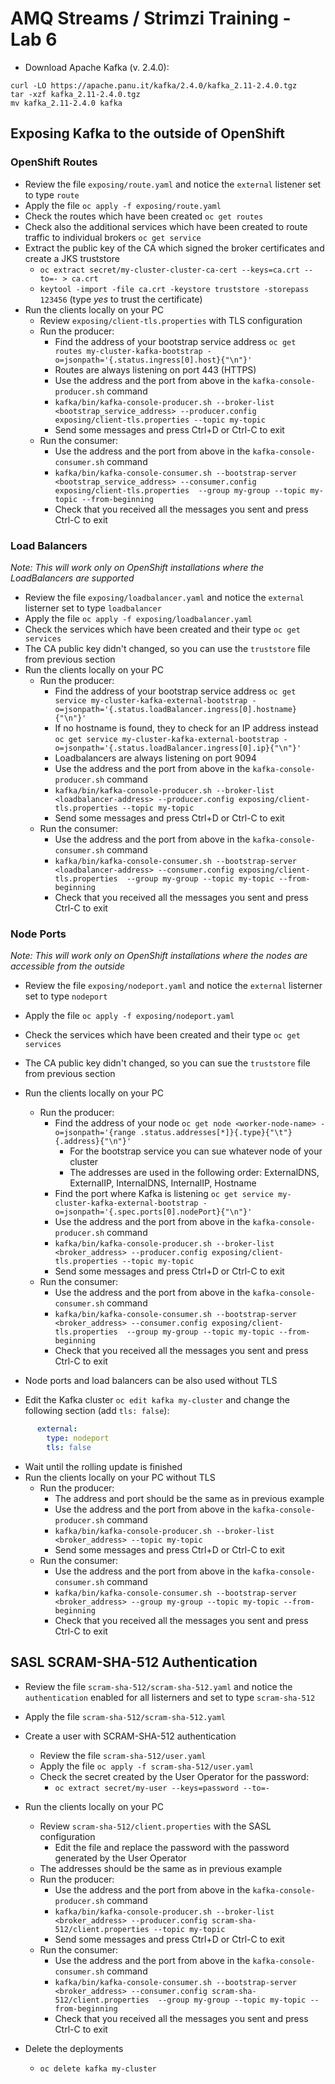 # AMQ Streams / Strimzi Training - Lab 6

* Download Apache Kafka (v. 2.4.0):
```
curl -LO https://apache.panu.it/kafka/2.4.0/kafka_2.11-2.4.0.tgz
tar -xzf kafka_2.11-2.4.0.tgz
mv kafka_2.11-2.4.0 kafka
```

## Exposing Kafka to the outside of OpenShift

### OpenShift Routes

* Review the file `exposing/route.yaml` and notice the `external` listener set to type `route`
* Apply the file `oc apply -f exposing/route.yaml`
* Check the routes which have been created `oc get routes`
* Check also the additional services which have been created to route traffic to individual brokers `oc get service`
* Extract the public key of the CA which signed the broker certificates and create a JKS truststore
  * `oc extract secret/my-cluster-cluster-ca-cert --keys=ca.crt --to=- > ca.crt`
  * `keytool -import -file ca.crt -keystore truststore -storepass 123456` (type _yes_ to trust the certificate)
* Run the clients locally on your PC
  * Review `exposing/client-tls.properties` with TLS configuration
  * Run the producer:  
    * Find the address of your bootstrap service address `oc get routes my-cluster-kafka-bootstrap -o=jsonpath='{.status.ingress[0].host}{"\n"}'`
    * Routes are always listening on port 443 (HTTPS)
    * Use the address and the port from above in the `kafka-console-producer.sh` command
    * `kafka/bin/kafka-console-producer.sh --broker-list <bootstrap_service_address> --producer.config exposing/client-tls.properties --topic my-topic`
    * Send some messages and press Ctrl+D or Ctrl-C to exit
  * Run the consumer:  
    * Use the address and the port from above in the `kafka-console-consumer.sh` command
    * `kafka/bin/kafka-console-consumer.sh --bootstrap-server <bootstrap_service_address> --consumer.config exposing/client-tls.properties  --group my-group --topic my-topic --from-beginning`
    * Check that you received all the messages you sent and press Ctrl-C to exit

### Load Balancers

_Note: This will work only on OpenShift installations where the LoadBalancers are supported_

* Review the file `exposing/loadbalancer.yaml` and notice the `external` listerner set to type `loadbalancer`
* Apply the file `oc apply -f exposing/loadbalancer.yaml`
* Check the services which have been created and their type `oc get services`
* The CA public key didn't changed, so you can use the `truststore` file from previous section
* Run the clients locally on your PC
  * Run the producer:  
    * Find the address of your bootstrap service address `oc get service my-cluster-kafka-external-bootstrap -o=jsonpath='{.status.loadBalancer.ingress[0].hostname}{"\n"}'`
    * If no hostname is found, they to check for an IP address instead `oc get service my-cluster-kafka-external-bootstrap -o=jsonpath='{.status.loadBalancer.ingress[0].ip}{"\n"}'`
    * Loadbalancers are always listening on port 9094
    * Use the address and the port from above in the `kafka-console-producer.sh` command
    * `kafka/bin/kafka-console-producer.sh --broker-list <loadbalancer-address> --producer.config exposing/client-tls.properties --topic my-topic`
    * Send some messages and press Ctrl+D or Ctrl-C to exit
  * Run the consumer:  
    * Use the address and the port from above in the `kafka-console-consumer.sh` command
    * `kafka/bin/kafka-console-consumer.sh --bootstrap-server <loadbalancer-address> --consumer.config exposing/client-tls.properties  --group my-group --topic my-topic --from-beginning`
    * Check that you received all the messages you sent and press Ctrl-C to exit

### Node Ports

_Note: This will work only on OpenShift installations where the nodes are accessible from the outside_

* Review the file `exposing/nodeport.yaml` and notice the `external` listerner set to type `nodeport`
* Apply the file `oc apply -f exposing/nodeport.yaml`
* Check the services which have been created and their type `oc get services`
* The CA public key didn't changed, so you can sue the `truststore` file from previous section
* Run the clients locally on your PC
  * Run the producer:  
    * Find the address of your node `oc get node <worker-node-name> -o=jsonpath='{range .status.addresses[*]}{.type}{"\t"}{.address}{"\n"}'`
      * For the bootstrap service you can sue whatever node of your cluster
      * The addresses are used in the following order: ExternalDNS, ExternalIP, InternalDNS, InternalIP, Hostname
    * Find the port where Kafka is listening `oc get service my-cluster-kafka-external-bootstrap -o=jsonpath='{.spec.ports[0].nodePort}{"\n"}'`
    * Use the address and the port from above in the `kafka-console-producer.sh` command
    * `kafka/bin/kafka-console-producer.sh --broker-list <broker_address> --producer.config exposing/client-tls.properties --topic my-topic`
    * Send some messages and press Ctrl+D or Ctrl-C to exit
  * Run the consumer:  
    * Use the address and the port from above in the `kafka-console-consumer.sh` command
    * `kafka/bin/kafka-console-consumer.sh --bootstrap-server <broker_address> --consumer.config exposing/client-tls.properties  --group my-group --topic my-topic --from-beginning`
    * Check that you received all the messages you sent and press Ctrl-C to exit

* Node ports and load balancers can be also used without TLS
* Edit the Kafka cluster `oc edit kafka my-cluster` and change the following section (add `tls: false`):

```yaml
      external:
        type: nodeport
        tls: false
```

* Wait until the rolling update is finished
* Run the clients locally on your PC without TLS
  * Run the producer:  
    * The address and port should be the same as in previous example
    * Use the address and the port from above in the `kafka-console-producer.sh` command
    * `kafka/bin/kafka-console-producer.sh --broker-list <broker_address> --topic my-topic`
    * Send some messages and press Ctrl+D or Ctrl-C to exit
  * Run the consumer:  
    * Use the address and the port from above in the `kafka-console-consumer.sh` command
    * `kafka/bin/kafka-console-consumer.sh --bootstrap-server <broker_address> --group my-group --topic my-topic --from-beginning`
    * Check that you received all the messages you sent and press Ctrl-C to exit

## SASL SCRAM-SHA-512 Authentication

* Review the file `scram-sha-512/scram-sha-512.yaml` and notice the `authentication` enabled for all listerners and set to type `scram-sha-512`
* Apply the file `scram-sha-512/scram-sha-512.yaml`
* Create a user with SCRAM-SHA-512 authentication
  * Review the file `scram-sha-512/user.yaml`
  * Apply the file `oc apply -f scram-sha-512/user.yaml`
  * Check the secret created by the User Operator for the password:
    * `oc extract secret/my-user --keys=password --to=-`
* Run the clients locally on your PC
  * Review `scram-sha-512/client.properties` with the SASL configuration
    * Edit the file and replace the password with the password generated by the User Operator
  * The addresses should be the same as in previous example
  * Run the producer: 
    * Use the address and the port from above in the `kafka-console-producer.sh` command
    * `kafka/bin/kafka-console-producer.sh --broker-list <broker_address> --producer.config scram-sha-512/client.properties --topic my-topic`
    * Send some messages and press Ctrl+D or Ctrl-C to exit
  * Run the consumer:  
    * Use the address and the port from above in the `kafka-console-consumer.sh` command
    * `kafka/bin/kafka-console-consumer.sh --bootstrap-server <broker_address> --consumer.config scram-sha-512/client.properties  --group my-group --topic my-topic --from-beginning`
    * Check that you received all the messages you sent and press Ctrl-C to exit

* Delete the deployments
  * `oc delete kafka my-cluster`
